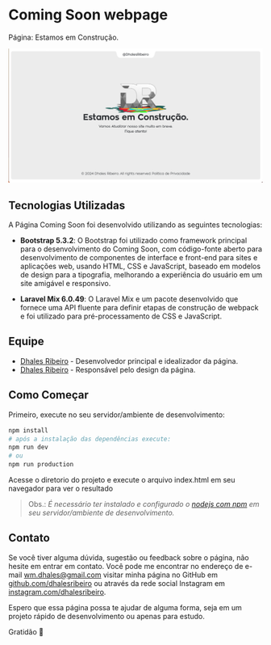 # Coming Soon webpage
Página: Estamos em Construção.

![Coming Soon Logo](/src/img/Screenshot.png)

## Tecnologias Utilizadas

A Página Coming Soon foi desenvolvido utilizando as seguintes tecnologias:

- **Bootstrap 5.3.2**: O Bootstrap foi utilizado como framework principal para o desenvolvimento do Coming Soon, com código-fonte aberto para desenvolvimento de componentes de interface e front-end para sites e aplicações web, usando HTML, CSS e JavaScript, baseado em modelos de design para a tipografia, melhorando a experiência do usuário em um site amigável e responsivo.

- **Laravel Mix 6.0.49**: O Laravel Mix e um pacote desenvolvido que fornece uma API fluente para definir etapas de construção de webpack e foi utilizado para pré-processamento de CSS e JavaScript.

## Equipe

- [Dhales Ribeiro](https://github.com/DhalesRibeiro) - Desenvolvedor principal e idealizador da página.
- [Dhales Ribeiro](https://instagram.com.br/dhalesribeiro) - Responsável pelo design da página.

## Como Começar

Primeiro, execute no seu servidor/ambiente de desenvolvimento:

```bash
npm install
# após a instalação das dependências execute:
npm run dev
# ou
npm run production
```
Acesse o diretorio do projeto e execute o arquivo index.html em seu navegador para ver o resultado

> Obs.: *É necessário ter instalado e configurado o [nodejs com npm](https://nodejs.org/en/download) em seu servidor/ambiente de desenvolvimento.*

## Contato

Se você tiver alguma dúvida, sugestão ou feedback sobre o página, não hesite em entrar em contato. Você pode me encontrar no endereço de e-mail [wm.dhales@gmail.com](mailto:wm.dhales@gmail.com) visitar minha página no GitHub em [github.com/dhalesribeiro](https://github.com/dhalesribeiro) ou através da rede social Instagram em [instagram.com/dhalesribeiro](https://instagram.com/dhalesribeiro).

Espero que essa página possa te ajudar de alguma forma, seja em um projeto rápido de desenvolvimento ou apenas para estudo.

Gratidão 🙏 